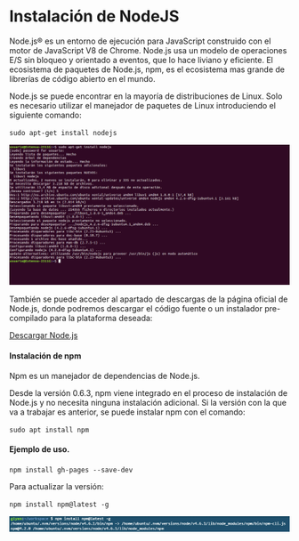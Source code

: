 # Instalación de NodeJS

Node.js® es un entorno de ejecución para JavaScript construido con el motor de JavaScript V8 de Chrome. Node.js usa un modelo de operaciones E/S sin bloqueo y orientado a eventos, que lo hace liviano y eficiente. El ecosistema de paquetes de Node.js, npm, es el ecosistema mas grande de librerías de código abierto en el mundo.

Node.js se puede encontrar en la mayoría de distribuciones de Linux. Solo es necesario utilizar el manejador de paquetes de Linux introduciendo el siguiente comando:

`sudo apt-get install nodejs`

![](/assets/Nodejs.jpg)

También se puede acceder al apartado de descargas de la página oficial de Node.js, donde podremos descargar el código fuente o un instalador pre-compilado para la plataforma deseada:

[Descargar Node.js](https://nodejs.org/es/download/)

#### Instalación de npm

Npm es un manejador de dependencias de Node.js.

Desde la versión 0.6.3, npm viene integrado en el proceso de instalación de Node.js y no necesita ninguna instalación adicional. Si la versión con la que va a trabajar es anterior, se puede instalar npm con el comando:

`sudo apt install npm`

#### Ejemplo de uso.

`npm install gh-pages --save-dev`

Para actualizar la versión:

`npm install npm@latest -g`

![](/assets/npmlatest.jpg)





